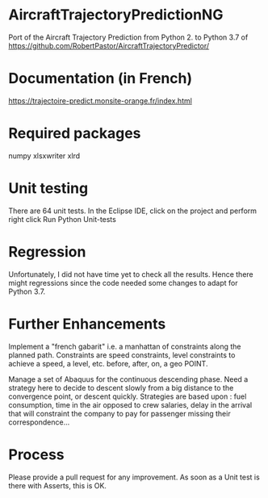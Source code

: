 # AircraftTrajectoryPredictionNG
Port of the Aircraft Trajectory Prediction from Python 2. to Python 3.7
of 
https://github.com/RobertPastor/AircraftTrajectoryPredictor/

# Documentation (in French)
https://trajectoire-predict.monsite-orange.fr/index.html 

# Required packages

numpy
xlsxwriter
xlrd

# Unit testing

There are 64 unit tests. In the Eclipse IDE, click on the project and perform right click Run Python Unit-tests

# Regression

Unfortunately, I did not have time yet to check all the results.
Hence there might regressions since the code needed some changes to adapt for Python 3.7.

# Further Enhancements

Implement a "french gabarit" i.e. a manhattan of constraints along the planned path. Constraints are speed constraints, level constraints to achieve a speed, a level, etc. before, after, on, a geo POINT.

Manage a set of Abaquus for the continuous descending phase.
Need a strategy here to decide to descent slowly from a big distance to the convergence point, or descent quickly.
Strategies are based upon : fuel consumption, time in the air opposed to crew salaries, delay in the arrival that will constraint the company to pay for passenger missing their correspondence...

# Process

Please provide a pull request for any improvement. As soon as a Unit test is there with Asserts, this is OK.
